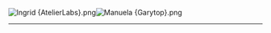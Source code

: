 ![Ingrid {AtelierLabs}.png](https://raw.githubusercontent.com/Klokinator/FE-Repo/main/Portrait%20Repository/FE16%20Mugs%20(Three%20Houses%20%2B%20Three%20Hopes)/Fullbodies/Ingrid%20%7BAtelierLabs%7D.png "Ingrid {AtelierLabs}.png")![Manuela {Garytop}.png](https://raw.githubusercontent.com/Klokinator/FE-Repo/main/Portrait%20Repository/FE16%20Mugs%20(Three%20Houses%20%2B%20Three%20Hopes)/Fullbodies/Manuela%20%7BGarytop%7D.png "Manuela {Garytop}.png")



----

